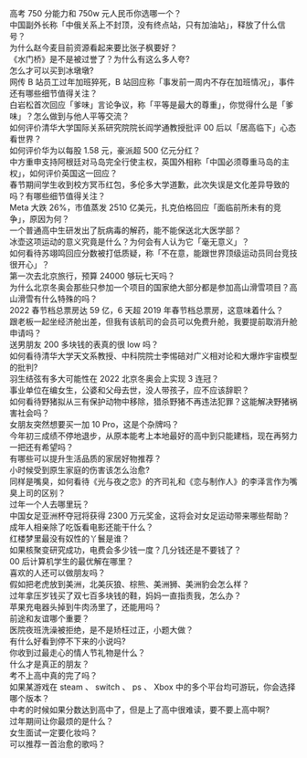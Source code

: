 高考 750 分能力和 750w 元人民币你选哪一个？  
中国副外长称「中俄关系上不封顶，没有终点站，只有加油站」，释放了什么信号？  
为什么赵今麦目前资源看起来要比张子枫要好？  
《水门桥》是不是被过誉了？为什么有这么多人夸?  
怎么才可以买到冰墩墩?  
网传 B 站员工过年加班猝死，B 站回应称「事发前一周内不存在加班情况」，事件还有哪些细节值得关注？  
白岩松首次回应「爹味」言论争议，称「平等是最大的尊重」，你觉得什么是「爹味」？怎么做到与他人平等交流？  
如何评价清华大学国际关系研究院院长阎学通教授批评 00 后以「居高临下」心态看世界？  
如何评价华为以每股 1.58 元，豪派超 500 亿元分红？  
中方重申支持阿根廷对马岛完全行使主权，英国外相称「中国必须尊重马岛的主权」，如何评价英国这一回应？  
春节期间学生收到校方冥币红包，多伦多大学道歉，此次失误是文化差异导致的吗？有哪些细节值得关注？  
Meta 大跌 26%，市值蒸发 2510 亿美元，扎克伯格回应「面临前所未有的竞争」，原因为何？  
一个普通高中生研发出了朊病毒的解药，能不能保送北大医学部？  
冰壶这项运动的意义究竟是什么？为何会有人认为它「毫无意义」？  
如何看待苏翊鸣回应分数被打低质疑，称「不在意，能跟世界顶级运动员同台竞技很开心」？  
第一次去北京旅行，预算 24000 够玩七天吗？  
为什么北京冬奥会那些只参加一个项目的国家绝大部分都是参加高山滑雪项目？高山滑雪有什么特殊的吗？  
2022 春节档总票房达 59 亿，6 天超 2019 年春节档总票房，这意味着什么？  
跟老板一起坐经济舱出差，但我有该航司的会员可以免费升舱，我要提前取消升舱申请吗？  
送男朋友 200 多块钱的表真的很 low 吗？  
如何看待清华大学天文系教授、中科院院士李惕碚对广义相对论和大爆炸宇宙模型的批判?  
羽生结弦有多大可能性在 2022 北京冬奥会上实现 3 连冠？  
事业单位在编女生，公婆和父母去世，没人带孩子，应不应该辞职？  
如何看待野猪拟从三有保护动物中移除，猎杀野猪不再违法犯罪？这能解决野猪祸害社会吗？  
女朋友突然想要买一加 10 Pro，这是个杂牌吗？  
今年初三成绩不停地退步，从原本能考上本地最好的高中到只能建档，现在再努力一把还有希望吗？  
有哪些可以提升生活品质的家居好物推荐？  
小时候受到原生家庭的伤害该怎么治愈?  
同样是嘴臭，如何看待《光与夜之恋》的齐司礼和《恋与制作人》的李泽言作为嘴臭上司的区别？  
过年一个人去哪里玩？  
中国女足亚洲杯夺冠将获得 2300 万元奖金，这将会对女足运动带来哪些帮助？  
成年人相亲除了吃饭看电影还能干什么？  
红楼梦里最没有奴性的丫鬟是谁？  
如果核聚变研究成功，电费会多少钱一度？几分钱还是不要钱了？  
00 后计算机学生的最优解在哪里？  
喜欢的人还可以做朋友吗？  
假如把老虎放到美洲，北美灰狼、棕熊、美洲狮、美洲豹会怎么样？  
过年拿压岁钱买了双七百多块钱的鞋，妈妈一直指责我，怎么办？  
苹果充电器头掉到牛肉汤里了，还能用吗？  
前途和友谊哪个重要？  
医院夜班洗澡被拒绝，是不是矫枉过正，小题大做？  
有什么好看到停不下来的小说吗?  
你收到过最走心的情人节礼物是什么？  
什么才是真正的朋友？  
考不上高中真的完了吗？  
如果某游戏在 steam 、 switch 、 ps 、 Xbox 中的多个平台均可游玩，你会选择哪个版本？  
中考的时候如果分数达到高中了，但是上了高中很难读，要不要上高中啊?  
过年期间让你最烦的是什么？  
女生面试一定要化妆吗？  
可以推荐一首治愈的歌吗？  

